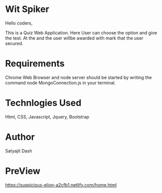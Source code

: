 # Wit Spiker
Hello coders,

This is a Quiz Web Application. Here User can choose the option and give the test.
At the and the user willbe awarded with mark that the user secured.

# Requirements 

Chrome Web Browser and node server should be started by writing the command node MongoConnection.js in your terminal.

# Technlogies Used

Html, CSS, Javascript, Jquery, Bootstrap

# Author
Satyajit Dash

# PreView
https://suspicious-elion-a2cfb1.netlify.com/home.html
